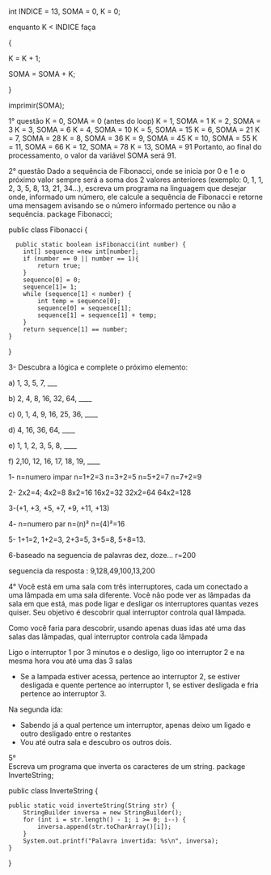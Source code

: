 #


int INDICE = 13, SOMA = 0, K = 0;

enquanto K < INDICE faça

{

K = K + 1;

SOMA = SOMA + K;

}

imprimir(SOMA);

1° questão 
K = 0, SOMA = 0 (antes do loop)
K = 1, SOMA = 1
K = 2, SOMA = 3
K = 3, SOMA = 6
K = 4, SOMA = 10
K = 5, SOMA = 15
K = 6, SOMA = 21
K = 7, SOMA = 28
K = 8, SOMA = 36
K = 9, SOMA = 45
K = 10, SOMA = 55
K = 11, SOMA = 66
K = 12, SOMA = 78
K = 13, SOMA = 91
Portanto, ao final do processamento, o valor da variável SOMA será 91.

2° questão
Dado a sequência de Fibonacci, onde se inicia por 0 e 1 e o próximo valor sempre será a soma dos 2 valores anteriores (exemplo: 0, 1, 1, 2, 3, 5, 8, 13, 21, 34...), escreva um programa na linguagem que desejar onde, informado um número, ele calcule a sequência de Fibonacci e retorne uma mensagem avisando se o número informado pertence ou não a sequência.
package Fibonacci;

public class Fibonacci {

 

      public static boolean isFibonacci(int number) {
        int[] sequence =new int[number];
        if (number == 0 || number == 1){
            return true;
        }
        sequence[0] = 0;
        sequence[1]= 1;
        while (sequence[1] < number) {
            int temp = sequence[0];
            sequence[0] = sequence[1];
            sequence[1] = sequence[1] + temp;
        }
        return sequence[1] == number;
    }
}


3- Descubra a lógica e complete o próximo elemento:



a) 1, 3, 5, 7, ___

b) 2, 4, 8, 16, 32, 64, ____

c) 0, 1, 4, 9, 16, 25, 36, ____

d) 4, 16, 36, 64, ____

e) 1, 1, 2, 3, 5, 8, ____

f) 2,10, 12, 16, 17, 18, 19, ____


1-
n=numero impar
n=1+2=3
n=3+2=5
n=5+2=7
n=7+2=9


2- 2x2=4; 
  4x2=8
  8x2=16
  16x2=32
  32x2=64
  64x2=128


3-(+1, +3, +5, +7, +9, +11, +13)



4-
n=numero par 
n=(n)²
n=(4)²=16

5-
1+1=2, 1+2=3, 2+3=5, 3+5=8, 5+8=13.

6-baseado na seguencia de palavras 
dez, doze...
r=200

seguencia da resposta : 9,128,49,100,13,200

4° Você está em uma sala com três interruptores, cada um conectado a uma lâmpada em uma sala diferente. Você não pode ver as lâmpadas da sala em que está, mas pode ligar e desligar os interruptores quantas vezes quiser. Seu objetivo é descobrir qual interruptor controla qual lâmpada.

Como você faria para descobrir, usando apenas duas idas até uma das salas das lâmpadas, qual interruptor controla cada lâmpada



Ligo o interruptor  1 por 3 minutos e o desligo, ligo oo interruptor 2 e na mesma hora vou até uma das 3 salas
- Se a lampada estiver acessa, pertence ao interruptor 2, se estiver desligada e quente pertence ao interruptor 1, se estiver desligada e fria pertence ao interruptor 3.

Na segunda ida:
- Sabendo já a qual pertence um interruptor, apenas deixo um ligado e outro desligado entre o restantes
- Vou até outra sala e descubro os outros dois.

5°  
Escreva um programa que inverta os caracteres de um string.
package InverteString;

public class InverteString {


    public static void inverteString(String str) {
        StringBuilder inversa = new StringBuilder();
        for (int i = str.length() - 1; i >= 0; i--) {
            inversa.append(str.toCharArray()[i]);
        }
        System.out.printf("Palavra invertida: %s\n", inversa);
    }
}


